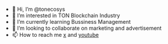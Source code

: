 - 👋 Hi, I’m @tonecosys
- 👀 I’m interested in TON Blockchain Industry
- 🌱 I’m currently learning Bussiness Management 
- 💞️ I’m looking to collaborate on marketing and advertisement 
- 📫 How to reach me [x](https://x.com/ton_ecosys) and [youtube](https://www.youtube.com/channel/UCjUQRQV0rn1QTHrjGXD7QIQ)


<!---
tonecosys/tonecosys is a ✨ special ✨ repository because its `README.md` (this file) appears on your GitHub profile.
You can click the Preview link to take a look at your changes.
--->
